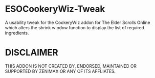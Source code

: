 # ESOCookeryWiz-Tweak
A usability tweak for the CookeryWiz addon for The Elder Scrolls Online which alters the shrink window function to display the list of required ingredients.

DISCLAIMER
=============
THIS ADDON IS NOT CREATED BY, ENDORSED, MAINTAINED OR SUPPORTED BY ZENIMAX OR ANY OF ITS AFFLIATES.